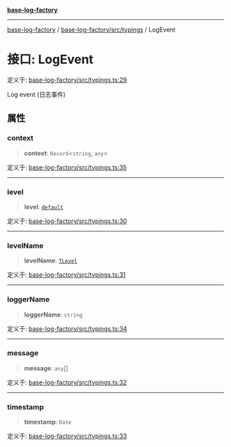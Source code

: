 [**base-log-factory**](../../../../index.md)

***

[base-log-factory](../../../../index.md) / [base-log-factory/src/typings](../index.md) / LogEvent

# 接口: LogEvent

定义于: [base-log-factory/src/typings.ts:29](https://github.com/fengxinming/log-base/blob/f6c9069a5cd1f743106018a69d7fd4022e94fab6/packages/base-log-factory/src/typings.ts#L29)

Log event (日志事件)

## 属性

### context

> **context**: `Record`\<`string`, `any`\>

定义于: [base-log-factory/src/typings.ts:35](https://github.com/fengxinming/log-base/blob/f6c9069a5cd1f743106018a69d7fd4022e94fab6/packages/base-log-factory/src/typings.ts#L35)

***

### level

> **level**: [`default`](../../LogLevel/enumerations/default.md)

定义于: [base-log-factory/src/typings.ts:30](https://github.com/fengxinming/log-base/blob/f6c9069a5cd1f743106018a69d7fd4022e94fab6/packages/base-log-factory/src/typings.ts#L30)

***

### levelName

> **levelName**: [`TLevel`](../type-aliases/TLevel.md)

定义于: [base-log-factory/src/typings.ts:31](https://github.com/fengxinming/log-base/blob/f6c9069a5cd1f743106018a69d7fd4022e94fab6/packages/base-log-factory/src/typings.ts#L31)

***

### loggerName

> **loggerName**: `string`

定义于: [base-log-factory/src/typings.ts:34](https://github.com/fengxinming/log-base/blob/f6c9069a5cd1f743106018a69d7fd4022e94fab6/packages/base-log-factory/src/typings.ts#L34)

***

### message

> **message**: `any`[]

定义于: [base-log-factory/src/typings.ts:32](https://github.com/fengxinming/log-base/blob/f6c9069a5cd1f743106018a69d7fd4022e94fab6/packages/base-log-factory/src/typings.ts#L32)

***

### timestamp

> **timestamp**: `Date`

定义于: [base-log-factory/src/typings.ts:33](https://github.com/fengxinming/log-base/blob/f6c9069a5cd1f743106018a69d7fd4022e94fab6/packages/base-log-factory/src/typings.ts#L33)
